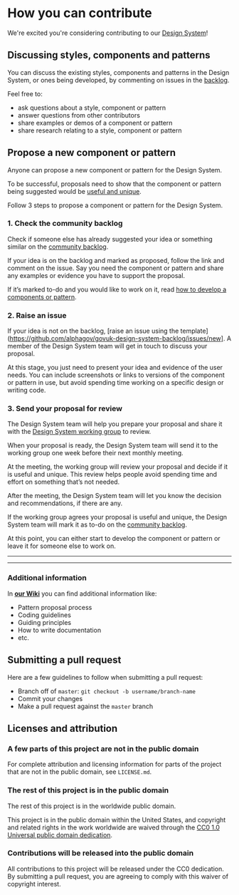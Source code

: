 # How you can contribute

We're excited you're considering contributing to our [Design System](https://design.cms.gov)!

## Discussing styles, components and patterns

You can discuss the existing styles, components and patterns in the Design System, or ones being developed, by commenting on issues in the [backlog](https://github.com/CMSgov/design-system/projects/3).

Feel free to:

- ask questions about a style, component or pattern
- answer questions from other contributors
- share examples or demos of a component or pattern
- share research relating to a style, component or pattern

## Propose a new component or pattern

Anyone can propose a new component or pattern for the Design System.

To be successful, proposals need to show that the component or pattern being suggested would be [useful and unique](CRITERIA.md).

Follow 3 steps to propose a component or pattern for the Design System.

### 1. Check the community backlog

Check if someone else has already suggested your idea or something similar on the [community backlog](https://github.com/alphagov/govuk-design-system-backlog/projects/1).

If your idea is on the backlog and marked as proposed, follow the link and comment on the issue. Say you need the component or pattern and share any examples or evidence you have to support the proposal.

If it’s marked to-do and you would like to work on it, read [how to develop a components or pattern](#develop-a-component-or-pattern).

### 2. Raise an issue

If your idea is not on the backlog, [raise an issue using the template](https://github.com/alphagov/govuk-design-system-backlog/issues/new]. A member of the Design System team will get in touch to discuss your proposal.

At this stage, you just need to present your idea and evidence of the user needs. You can include screenshots or links to versions of the component or pattern in use, but avoid spending time working on a specific design or writing code.

### 3. Send your proposal for review

The Design System team will help you prepare your proposal and share it with the [Design System working group](WORKING_GROUP.md) to review.

When your proposal is ready, the Design System team will send it to the working group one week before their next monthly meeting.

At the meeting, the working group will review your proposal and decide if it is useful and unique. This review helps people avoid spending time and effort on something that’s not needed.

After the meeting, the Design System team will let you know the decision and recommendations, if there are any.

If the working group agrees your proposal is useful and unique, the Design System team will mark it as to-do on the [community backlog](https://github.com/alphagov/govuk-design-system-backlog/projects/1).

At this point, you can either start to develop the component or pattern or leave it for someone else to work on.









--------
--------

### Additional information

In **[our Wiki](https://github.com/CMSgov/design-system/wiki)** you can find additional information like:

* Pattern proposal process
* Coding guidelines
* Guiding principles
* How to write documentation
* etc.

## Submitting a pull request

Here are a few guidelines to follow when submitting a pull request:

* Branch off of `master`: `git checkout -b username/branch-name`
* Commit your changes
* Make a pull request against the `master` branch

## Licenses and attribution

### A few parts of this project are not in the public domain

For complete attribution and licensing information for parts of the project that are not in the public domain, see `LICENSE.md`.

### The rest of this project is in the public domain

The rest of this project is in the worldwide public domain.

This project is in the public domain within the United States, and
copyright and related rights in the work worldwide are waived through
the [CC0 1.0 Universal public domain dedication](https://creativecommons.org/publicdomain/zero/1.0/).

### Contributions will be released into the public domain

All contributions to this project will be released under the CC0
dedication. By submitting a pull request, you are agreeing to comply
with this waiver of copyright interest.
